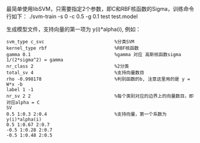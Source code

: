 最简单使用libSVM，只需要指定2个参数，即C和RBF核函数的Sigma，训练命令行如下：
./svm-train -s 0 -c 0.5 -g 0.1  test test.model

生成模型文件，支持向量的第一项为 y(i)*alpha(i), 例如：

```
svm_type c_svc                          %分类SVM              
kernel_type rbf                         %RBF核函数
gamma 0.1                               %gamma 对应 高斯核函数sigma  1/(2*sigma^2) = gamma
nr_class 2                              %2分类
total_sv 4                              %支持向量数目
rho -0.998178                           %判别函数的b, 注意这里用的是 y = W*x -b
label 1 -1             
nr_sv 2 2                               %每个类别对应的边界上的向量数目，即对应alpha = C
SV
0.5 1:0.3 2:0.4                         %支持向量，第一个系数为 y(i)*alpha(i)
0.5 1:0.67 2:0.7
-0.5 1:0.28 2:0.7
-0.5 1:0.48 2:0.5
```